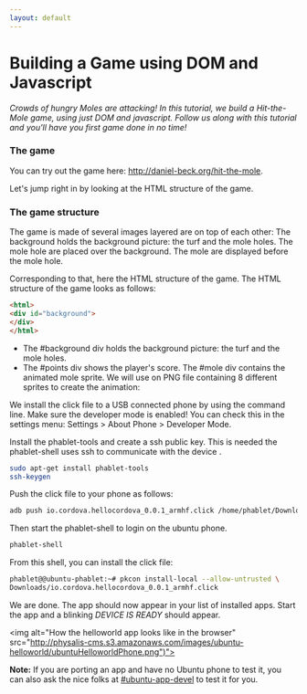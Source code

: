 ```yaml
---
layout: default
---
```

<h1>Building a Game using DOM and Javascript</h1>

_Crowds of hungry Moles are attacking! In this tutorial, we build a Hit-the-Mole game, using just DOM 
and javascript. Follow us along with this tutorial and you'll have you first game done in no time!_ 


<h3>The game</h3>
You can try out the game here: <a href="Link to Amazon s3">http://daniel-beck.org/hit-the-mole</a>.

Let's jump right in by looking at the HTML structure of the game.

<h3>The game structure</h3>
The game is made of several images layered are on top of each other: The background holds the background picture: 
the turf and the mole holes. The mole hole are placed over the background. The mole are displayed before 
the mole hole.


Corresponding to that, here the HTML structure of the game.
The HTML structure of the game looks as follows:

```html
<html>
<div id="background">
</div>
</html>
```

- The #background div holds the background picture: the turf and the mole holes.
- The #points div shows the player's score.
The #mole div contains the animated mole sprite. We will use on PNG file containing 8 different sprites to create the animation:



We install the click file to a USB connected phone by using the command line. Make sure the developer mode is enabled!
 You can check this in the settings menu: Settings > About Phone > Developer Mode.

Install the phablet-tools and create a ssh public key. This is needed the phablet-shell uses ssh to communicate 
with the device . 

```bash
sudo apt-get install phablet-tools
ssh-keygen
```

Push the click file to your phone as follows:

```bash
adb push io.cordova.hellocordova_0.0.1_armhf.click /home/phablet/Downloads/
```
		
Then start the phablet-shell to login on the ubuntu phone.

```bash
phablet-shell
```	

From this shell, you can install the click file:

```bash
phablet@@ubuntu-phablet:~# pkcon install-local --allow-untrusted \
Downloads/io.cordova.hellocordova_0.0.1_armhf.click 
```

We are done. The app should now appear in your list of installed apps. Start the app and a blinking _DEVICE IS READY_ should appear.

 <img alt="How the helloworld app looks like in the browser" src="http://physalis-cms.s3.amazonaws.com/images/ubuntu-helloworld/ubuntuHelloworldPhone.png")">
		
		 
<b>Note:</b> If you are porting an app and have no Ubuntu phone to test it, you can also ask the nice folks at <a href="irc://irc.freenode.net/ubuntu-app-devel">#ubuntu-app-devel</a> to test it for you.
